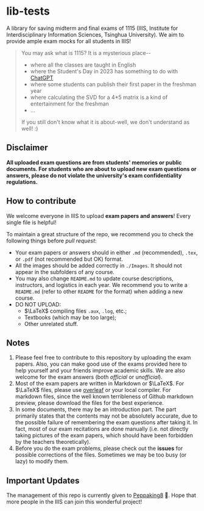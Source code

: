 # lib-tests
A library for saving midterm and final exams of 1115 (IIIS, Institute for Interdisciplinary Information Sciences, Tsinghua University). We aim to provide ample exam mocks for all students in IIIS!

> You may ask what is 1115? It is a mysterious place--
> - where all the classes are taught in English
> - where the Student's Day in 2023 has something to do with [ChatGPT](chat.openai.com)
> - where some students can publish their first paper in the freshman year
> - where calculating the SVD for a 4*5 matrix is a kind of entertainment for the freshman
> - ...
> 
> If you still don't know what it is about-well, we don't understand as well! :)

## Disclaimer

**All uploaded exam questions are from students' memories or public documents. For students who are about to upload new exam questions or answers, please do not violate the university's exam confidentiality regulations.**

## How to contribute

We welcome everyone in IIIS to upload **exam papers and answers**! Every single file is helpful! 

To maintain a great structure of the repo, we recommend you to check the following things before _pull request_:

- Your exam papers or answers should in either `.md` (recommended), `.tex`, or `.pdf` (not recommended but OK) format.
- All the images should be added correctly in `./Images`. It should not appear in the subfolders of any course.
- You may also change `README.md` to update course descriptions, instructors, and logistics in each year. We recommend you to write a `README.md` (refer to other `README` for the format) when adding a new course.
- DO NOT UPLOAD:
    - $\LaTeX$ compiling files `.aux`, `.log`, etc.;
    - Textbooks (which may be too large);
    - Other unrelated stuff.

## Notes
1. Please feel free to contribute to this repository by uploading the exam papers. Also, you can make good use of the exams provided here to help yourself and your friends improve academic skills. We are also welcome for the exam answers (both _official_ or _unofficial_).
2. Most of the exam papers are written in Markdown or $\LaTeX$. For $\LaTeX$ files, please use [overleaf](https://www.overleaf.com) or your local compiler. For markdown files, since the well known terribleness of Github markdown preview, please download the files for the best experience.
3. In some documents, there may be an introduction part. The part primarily states that the contents may not be absolutely accurate, due to the possible failure of remembering the exam questions after taking it. In fact, most of our exam recitations are done manually (i.e. not directly taking pictures of the exam papers, which should have been forbidden by the teachers theoretically).
4. Before you do the exam problems, please check out the **issues** for possible corrections of the files. Sometimes we may be too busy (or lazy) to modify them.

## Important Updates
The management of this repo is currently given to [Peppaking8](https://github.com/peppaking8) 🎉. Hope that more people in the IIIS can join this wonderful project!
